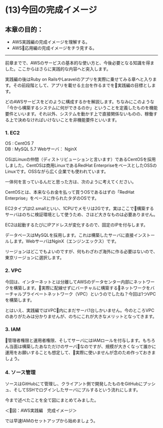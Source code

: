 # (13)今回の完成イメージ  

## 本章の目的：

- AWS実践編の完成イメージを理解する。
- AWS応用編の完成イメージをチラ見する。
***

前章までで、AWSのサービスの基本的な使い方と、今後必要となる知識を得ました。ここからはさらに実践的な内容へと突入します。

実践編の後はRuby on RailsやLaravelのアプリを実際に乗せてみる章へと入ります。その前段階として、アプリを載せる土台を作るまでを実践編の目標とします。

どのAWSサービスをどのように構成するかを解説します。ちなみにこのような「今から構築するシステムに何ができるのか」ということを定義したものを機能要件といいます。それ以外、システムを動かす上で直接関係ないものの、稼働する上で決めなければいけないことを非機能要件といいます。

### 1. EC2

OS  : CentOS 7  
DB  : MySQL 5.7
Webサーバ： NginX

OSはLinuxの仲間（ディストリビューションと言います）であるCentOSを採用しました。CentOSは商用LinuxであるRedHat EnterpriseをベースとしたOSSのLinuxです。OSSながら広く企業でも使われています。

一体何を言っているんだと思った方は、次のように考えてください。

CentOSとは、本来ならお金を払って買うOSであるはずの「RedHat Enterprise」をベースに作られたタダのOSです。

EC2タイプはt2.smallといい、1CPUでメモリは2Gです。実はここで構築するサーバはのちに検証環境として使うため、さほど大きなものは必要ありません。

EC2は起動するたびにIPアドレスが変化するので、固定のIPを付与します。

データベースはMySQLを採用します。これは構築したサーバに直接インストールします。WebサーバはNginX（エンジンエックス）です。

リージョンはどこでもよいのですが、何もわざわざ海外に作る必要はないので、東京リージョンに選択します。

### 2. VPC

今回は、インターネットとは分離してAWSのデータセンター内部にネットワークを構築します。実際に配線せずにバーチャルに構築するネットワークをバーチャルプライベートネットワーク（VPC）というのでしたね？今回は1つVPCを構築します。

とはいえ、実践編ではVPC内にまだサーバ1台しかいません。今のところVPCのありがたみは分かりませんが、のちにこれが大きなメリットとなってきます。


### 3. IAM

管理者権限と運用者権限、そしてサーバにはIAMロールを付与します。もちろん当面は構築したあなただけのサーバなのですが、規模が大きくなって誰かに運用をお願いすることも想定して、実際に使いませんが念のため作っておきましょう。

### 4. ソース管理

ソースはGitHubにて管理し、クライアント側で開発したものをGitHubにプッシュ、そしてSSHでログインしたサーバにプルするという流れにします。

今まで述べたことを全て図にまとめてみました。

＜図：AWS実践編　完成イメージ＞

では早速IAMのセットアップから始めましょう。



